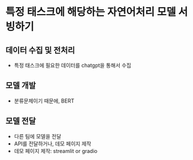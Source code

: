 # 특정 태스크에 해당하는 자연어처리 모델 서빙하기
## 데이터 수집 및 전처리
- 특정 태스크에 필요한 데이터를 chatgpt을 통해서 수집
## 모델 개발
- 분류문제이기 때문에, BERT
## 모델 전달
- 다른 팀에 모델을 전달
- API를 전달하거나, 데모 페이지 제작
- 데모 페이지 제작: streamlit or gradio